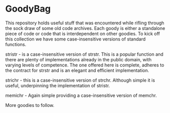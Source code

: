 # GoodyBag
This repository holds useful stuff that was encountered while rifling through the sock draw of some old code archives.
Each goody is either a standalone piece of code or code that is interdependent on other goodies.
To kick off this collection we have some case-insensitive versions of standard functions.

stristr -	is a case-insensitive version of strstr. This is a popular function and there are plenty of implementations
already in the public domain, with varying levels of competence. The one offered here is complete, adheres to the contract
for strstr and is an elegant and efficient implementation.

strichr -	this is a case-insensitive version of strchr. Although simple it is useful, underpinning the implementation
of stristr.

memichr -	Again simple providing a case-insensitive version of memchr.

More goodies to follow.
